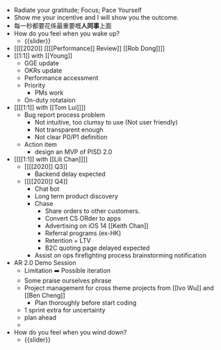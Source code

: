 - Radiate your gratitude; Focus; Pace Yourself
- Show me your incentive and I will show you the outcome.
- 每一秒都要花係最重要嘅**人同事**上面
- How do you feel when you wake up?
    - {{slider}}
- [[[[2020]] [[[[Performance]] Review]] [[Rob Dong]]]]
- [[1:1]] with [[Young]]
    - GGE update
    - OKRs update
    - Performance accessment
    - Priority
        - PMs work
    - On-duty rotataion
- [[[[1:1]] with [[Tom Lui]]]]
    - Bug report process problem
        - Not intuitive, too clumsy to use (Not user friendly)
        - Not transparent enough
        - Not clear P0/P1 definition
    - Action item
        - design an MVP of PISD 2.0
- [[[[1:1]] with [[Lili Chan]]]]
    - [[[[2020]] Q3]]
        - Backend delay expected
    - [[[[2020]] Q4]]
        - Chat bot
        - Long term product discovery
        - Chase
            - Share orders to other customers.
            - Convert CS ORder to apps
            - Advertising on iOS 14 [[Keith Chan]]
            - Referral programs (ex-HK)
            - Retention + LTV
            - B2C quoting page delayed expected
        - Assist on ops firefighting process brainstorming notification
- AR 2.0 Demo Session
    - Limitation ➡️ Possible iteration
    - Some praise ourselves phrase
    - Project management for cross theme projects from [[Ivo Wu]] and [[Ben Cheng]]
        - Plan thoroughly before start coding
    - 1 sprint extra for uncertainty
    - plan ahead
    - 
- How do you feel when you wind down?
    - {{slider}}
